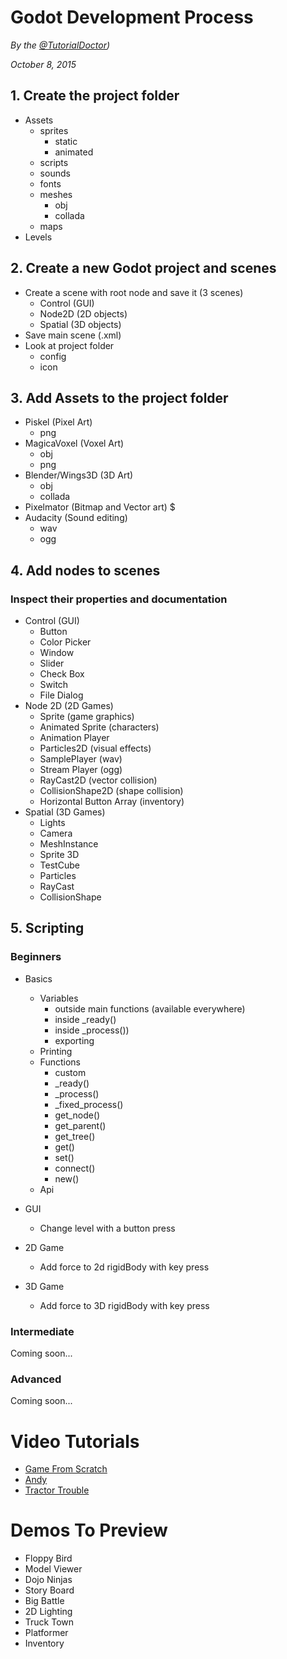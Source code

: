 # Godot Development Process

*By the [@TutorialDoctor](https://twitter.com/TutorialDoctor))*

*October 8, 2015*

## 1. Create the project folder
- Assets
	- sprites
		- static
		- animated
	- scripts
	- sounds
	- fonts
	- meshes
		- obj
		- collada
	- maps
- Levels

## 2. Create a new Godot project and scenes
- Create a scene with root node and save it (3 scenes)
	- Control (GUI)
	- Node2D (2D objects)
	- Spatial (3D objects)
- Save main scene (.xml)
- Look at project folder
	- config
	- icon

## 3. Add Assets to the project folder
- Piskel (Pixel Art)
	- png
- MagicaVoxel (Voxel Art)
	- obj
	- png
- Blender/Wings3D (3D Art)
	- obj
	- collada
- Pixelmator (Bitmap and Vector art) $
- Audacity (Sound editing)
	- wav
	- ogg

## 4. Add nodes to scenes
### Inspect their properties and documentation
- Control (GUI)
	- Button
	- Color Picker
	- Window
	- Slider
	- Check Box
	- Switch
	- File Dialog
- Node 2D (2D Games)
	- Sprite (game graphics)
	- Animated Sprite (characters)
	- Animation Player 
	- Particles2D (visual effects)
	- SamplePlayer (wav)
	- Stream Player (ogg)
	- RayCast2D (vector collision)
	- CollisionShape2D (shape collision)
	- Horizontal Button Array (inventory)
- Spatial (3D Games)
	- Lights
	- Camera
	- MeshInstance
	- Sprite 3D
	- TestCube
	- Particles
	- RayCast
	- CollisionShape

## 5. Scripting

### Beginners
- Basics
	- Variables
		- outside main functions (available everywhere)
		- inside _ready()
		- inside _process())
		- exporting
	- Printing
	- Functions
		- custom
		- _ready()
		- _process()
		- _fixed_process()
		- get_node()
		- get_parent()
		- get_tree()
		- get()
		- set()
		- connect()
		- new()
	- Api
	
- GUI
	- Change level with a button press
- 2D Game
	- Add force to 2d rigidBody with key press
- 3D Game
	- Add force to 3D rigidBody with key press

### Intermediate
Coming soon...
### Advanced
Coming soon...

# Video Tutorials
- [Game From Scratch]()
- [Andy]()
- [Tractor Trouble]()

# Demos To Preview
- Floppy Bird
- Model Viewer
- Dojo Ninjas
- Story Board
- Big Battle
- 2D Lighting
- Truck Town
- Platformer
- Inventory
